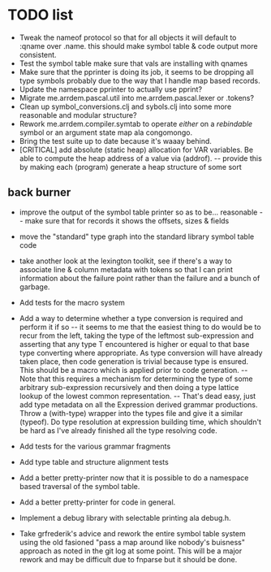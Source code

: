 # TODO list
- Tweak the nameof protocol so that for all objects it will default to :qname
  over .name. this should make symbol table & code output more consistent.
- Test the symbol table make sure that vals are installing with qnames
- Make sure that the pprinter is doing its job, it seems to be dropping all
  type symbols probably due to the way that I handle map based records.
- Update the namespace pprinter to actually use pprint?
- Migrate me.arrdem.pascal.util into me.arrdem.pascal.lexer or .tokens?
- Clean up symbol_conversions.clj and sybols.clj into some more reasonable and
  modular structure?
- Rework me.arrdem.compiler.symtab to operate _either_ on a _rebindable_
  symbol or an argument state map ala congomongo.
- Bring the test suite up to date because it's waaay behind.
- [CRITICAL] add absolute (static heap) allocation for VAR variables. Be able
  to compute the heap address of a value via (addrof).
  -- provide this by making each (program) generate a heap structure of some sort

## back burner
- improve the output of the symbol table printer so as to be... reasonable
  -- make sure that for records it shows the offsets, sizes & fields

- move the "standard" type graph into the standard library symbol table code

- take another look at the lexington toolkit, see if there's a way to
  associate line & column metadata with tokens so that I can print information
  about the failure point rather than the failure and a bunch of garbage.

- Add tests for the macro system

- Add a way to determine whether a type conversion is required and perform it if so
  -- it seems to me that the easiest thing to do would be to recur from the left, taking
     the type of the leftmost sub-expression and asserting that any type T encountered is
     higher or equal to that base type converting where appropriate. As type conversion
     will have already taken place, then code generation is trivial because type is ensured.
     This should be a macro which is applied prior to code generation.
  -- Note that this requires a mechanism for determining the type of some
     arbitrary sub-expression recursively and then doing a type lattice lookup
     of the lowest common representation.
     -- That's dead easy, just add type metadata on all the Expression derived
        grammar productions. Throw a (with-type) wrapper into the types file and
        give it a similar (typeof). Do type resolution at expression building
        time, which shouldn't be hard as I've already finished all the type
        resolving code.

- Add tests for the various grammar fragments

- Add type table and structure alignment tests

- Add a better pretty-printer now that it is possible to do a namespace based traversal of the symbol table.
- Add a better pretty-printer for code in general.

- Implement a debug library with selectable printing ala debug.h.

- Take grfrederik's advice and rework the entire symbol table system using the
  old fasioned "pass a map around like nobody's buisness" approach as noted in
  the git log at some point. This will be a major rework and may be difficult
  due to fnparse but it should be done.
